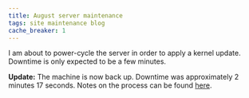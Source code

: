 ```yaml
---
title: August server maintenance
tags: site maintenance blog
cache_breaker: 1
---
```


I am about to power-cycle the server in order to apply a kernel update. Downtime is only expected to be a few minutes.

**Update:** The machine is now back up. Downtime was approximately 2 minutes 17 seconds. Notes on the process can be found [here](/wiki/Updating_the_kernel_from_version_2.6.18-128.1.6.el5_to_2.6.18-128.4.1.el5_on_Red_Hat_Enterprise_Linux_5.3).
